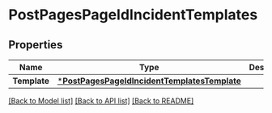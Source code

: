 # PostPagesPageIdIncidentTemplates

## Properties
Name | Type | Description | Notes
------------ | ------------- | ------------- | -------------
**Template** | [***PostPagesPageIdIncidentTemplatesTemplate**](postPagesPageIdIncidentTemplates_template.md) |  | [optional] 

[[Back to Model list]](../README.md#documentation-for-models) [[Back to API list]](../README.md#documentation-for-api-endpoints) [[Back to README]](../README.md)


